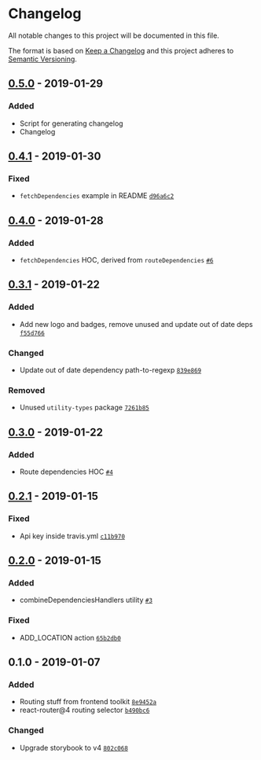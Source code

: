 # Changelog

All notable changes to this project will be documented in this file.

The format is based on [Keep a Changelog](http://keepachangelog.com/en/1.0.0/)
and this project adheres to [Semantic Versioning](http://semver.org/spec/v2.0.0.html).

## [0.5.0] - 2019-01-29
### Added
- Script for generating changelog
- Changelog

## [0.4.1] - 2019-01-30
### Fixed
- `fetchDependencies` example in README [`d96a6c2`](https://github.com/AckeeCZ/chris/commit/d96a6c2d04add1755bb2e5959cc635537d0ed210)

## [0.4.0] - 2019-01-28
### Added
- `fetchDependencies` HOC, derived from `routeDependencies` [`#6`](https://github.com/AckeeCZ/chris/pull/6)

## [0.3.1] - 2019-01-22
### Added
- Add new logo and badges, remove unused and update out of date deps [`f55d766`](https://github.com/AckeeCZ/chris/commit/f55d766f8400e3f1bd4ffc020058960bb612542f)

### Changed
- Update out of date dependency path-to-regexp [`839e869`](https://github.com/AckeeCZ/chris/commit/839e8699bc0333d82108f31420bcaa9890fbcfaa)

### Removed
- Unused `utility-types` package [`7261b85`](https://github.com/AckeeCZ/chris/commit/7261b8517da6d230064a2366a45737efc6373dca)

## [0.3.0] - 2019-01-22
### Added
- Route dependencies HOC [`#4`](https://github.com/AckeeCZ/chris/pull/4)

## [0.2.1] - 2019-01-15
### Fixed
- Api key inside travis.yml [`c11b970`](https://github.com/AckeeCZ/chris/commit/c11b9708c9480e3c595af143e376e11a91a63b79)

## [0.2.0] - 2019-01-15
### Added
- combineDependenciesHandlers utility [`#3`](https://github.com/AckeeCZ/chris/pull/3)

### Fixed
- ADD_LOCATION action [`65b2db0`](https://github.com/AckeeCZ/chris/commit/65b2db06bd2216ff7366ac4ab340c4bc88ef6916)

## 0.1.0 - 2019-01-07
### Added
- Routing stuff from frontend toolkit [`8e9452a`](https://github.com/AckeeCZ/chris/commit/8e9452adef6994e4ed708ea18f951ad4cdcb1880)
- react-router@4 routing selector [`b490bc6`](https://github.com/AckeeCZ/chris/commit/b490bc6a61f506d8a9b5148ec152d6f12fad2dfa)

### Changed
- Upgrade storybook to v4 [`802c068`](https://github.com/AckeeCZ/chris/commit/802c0688bea38add24214313a334c7bc3e740463)

[0.5.0]: https://github.com/AckeeCZ/chris/compare/v0.4.1...v0.5.0
[0.4.1]: https://github.com/AckeeCZ/chris/compare/v0.4.0...v0.4.1
[0.4.0]: https://github.com/AckeeCZ/chris/compare/v0.3.1...v0.4.0
[0.3.1]: https://github.com/AckeeCZ/chris/compare/v0.3.0...v0.3.1
[0.3.0]: https://github.com/AckeeCZ/chris/compare/v0.2.1...v0.3.0
[0.2.1]: https://github.com/AckeeCZ/chris/compare/v0.2.0...v0.2.1
[0.2.0]: https://github.com/AckeeCZ/chris/compare/v0.1.0...v0.2.0
